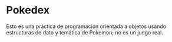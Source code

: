 # Pokedex
Esto es una práctica de programación orientada a objetos usando estructuras de dato y temática de Pokemon; no es un juego real.